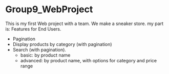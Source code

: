 # Group9_WebProject
 This is my first Web project with a team. We make a sneaker store.
 my part is: Features for End Users.
 - Pagination
 - Display products by category (with pagination)
 - Search (with pagination).
    - basic: by product name
    - advanced: by product name, with options for category and price range
 
